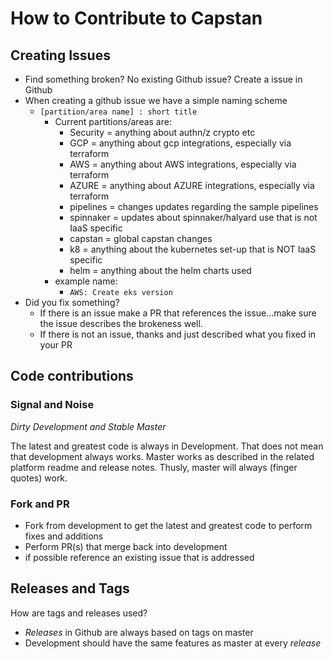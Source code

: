# How to Contribute to Capstan



## Creating Issues

- Find something broken? No existing Github issue? Create a issue in Github
- When creating a github issue we have a simple naming scheme
  - `[partition/area name] : short title`
    - Current partitions/areas are:
      - Security = anything about authn/z crypto etc
      - GCP = anything about gcp integrations, especially via terraform
      - AWS = anything about AWS integrations, especially via terraform
      - AZURE = anything about AZURE integrations, especially via terraform
      - pipelines = changes updates regarding the sample pipelines
      - spinnaker = updates about spinnaker/halyard use that is not IaaS specific
      - capstan = global capstan changes
      - k8 = anything about the kubernetes set-up that is NOT IaaS specific
      - helm = anything about the helm charts used
    - example name:
      - `AWS: Create eks version`
- Did you fix something?
  - If there  is an issue make a PR that references the issue...make sure the issue describes the brokeness well.
  - If there is not an issue, thanks and just described what you fixed in your PR


## Code contributions

### Signal and Noise

*Dirty Development and Stable Master*

The latest and greatest code is always in Development. That does not mean that development always works. Master works as described in the related platform readme and release notes. Thusly, master will always (finger quotes) work. 

### Fork and PR

- Fork from development to get the latest and greatest code to perform fixes and additions
- Perform PR(s) that merge back into development
- if possible reference an existing issue that is addressed


## Releases and Tags

How are tags and releases used?

- *Releases* in Github are always based on tags on master
- Development should have the same features as master at every *release*



